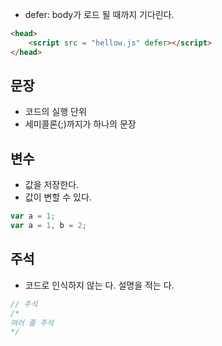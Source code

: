 * defer: body가 로드 될 때까지 기다린다.

```html
<head>
    <script src = "hellow.js" defer></script>
</head>
```

## 문장

* 코드의 실행 단위
* 세미콜론(;)까지가 하나의 문장

## 변수

* 값을 저장한다.
* 값이 변할 수 있다.

```javascript
var a = 1;
var a = 1, b = 2;
```

## 주석

* 코드로 인식하지 않는 다. 설명을 적는 다.

```javascript
// 주석 
/*
여러 줄 주석
*/
```